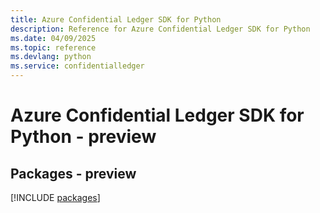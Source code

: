 ```yaml
---
title: Azure Confidential Ledger SDK for Python
description: Reference for Azure Confidential Ledger SDK for Python
ms.date: 04/09/2025
ms.topic: reference
ms.devlang: python
ms.service: confidentialledger
---
```

# Azure Confidential Ledger SDK for Python - preview
## Packages - preview
[!INCLUDE [packages](confidential-ledger-index.md)]